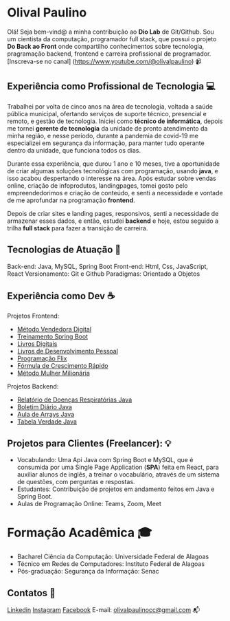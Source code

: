 # Olival Paulino

Olá! Seja bem-vind@ a minha contribuição ao **Dio Lab** de Git/Github. Sou um cientista da computação, programador full stack, que possui o projeto **Do Back ao Front** onde compartilho conhecimentos sobre tecnologia, pragramação backend, frontend e carreira profissional de programador. [Inscreva-se no canal] (https://www.youtube.com/@olivalpaulino) :video_camera:

## Experiência como Profissional de Tecnologia :computer:

Trabalhei por volta de cinco anos na área de tecnologia, voltada a saúde pública municipal, ofertando serviços de suporte técnico, presencial e remoto, e gestão de tecnologia. Iniciei como **técnico de informática**, depois me tornei **gerente de tecnologia** da unidade de pronto atendimento da minha região, e nesse período, durante a pandemia de covid-19 me especializei em segurança da informação, para manter tudo operante dentro da unidade, que funciona todos os dias.

Durante essa experiência, que durou 1 ano e 10 meses, tive a oportunidade de criar algumas soluções tecnológicas com programação, usando **java**, e isso acabou despertando o interesse na área. Após estudar sobre vendas online, criação de infoprodutos, landingpages, tomei gosto pelo empreendedorimos e criação de conteúdo, e senti a necessidade e vontade de me aprofundar na programação **frontend**.

Depois de criar sites e landing pages, responsivos, senti a necessidade de armazenar esses dados, e então, estudei **backend** e hoje, estou seguido a trilha **full stack** para fazer a transição de carreira.

## Tecnologias de Atuação :rocket:

Back-end: Java, MySQL, Spring Boot
Front-end: Html, Css, JavaScript, React
Versionamento: Git e Github
Paradigmas: Orientado a Objetos

## Experiência como Dev :coffee:

Projetos Frontend: 

 - [Método Vendedora Digital](https://metodovendedoradigital.netlify.app/)
 - [Treinamento Spring Boot](https://treinamento-spring-boot-com-chatgpt.netlify.app/)
 - [Livros Digitais](https://livrosdigitais.netlify.app/)
 - [Livros de Desenvolvimento Pessoal](https://livrosdesenvolvimentopessoal.netlify.app/)
 - [Programação Flix](https://programacaoflix.netlify.app/)
 - [Fórmula de Crescimento Rápido](https://formuladocrescimentorapido.netlify.app/)
 - [Método Mulher Milionária](https://metodomulhermilionaria.netlify.app/)

Projetos Backend: 

- [Relatório de Doenças Respiratórias Java](https://github.com/olivalpaulino/Relat-rio-Doen-as-Respirat-rias)
- [Boletim Diário Java](https://github.com/olivalpaulino/Boletim-Diario)
- [Aula de Arrays Java](https://github.com/olivalpaulino/arrays-java)
- [Tabela Verdade Java](https://github.com/olivalpaulino/tabela-verdade-arrays-java)

## Projetos para Clientes (Freelancer): :bulb:

- Vocabulando: Uma Api Java com Spring Boot e MySQL, que é consumida por uma Single Page Application (**SPA**) feita em React, para auxiliar alunos de inglês, a treinar o vocabulário, através de um sistema de questões, com perguntas e respostas.
- Estudantes: Contribuição de projetos em andamento feitos em Java e Spring Boot.
- Aulas de Programação Online: Teams, Zoom, Meet

# Formação Acadêmica :mortar_board:
- Bacharel Ciência da Computação: Universidade Federal de Alagoas
- Técnico em Redes de Computadores: Instituto Federal de Alagoas
- Pós-graduação: Segurança da Informação: Senac

## Contatos :calling:

[Linkedin](https://www.linkedin.com/in/olivalpaulino/)
[Instagram](https://www.instagram.com/olivalpaulino/)
[Facebook](https://www.facebook.com/olivalpaulinocc)
E-mail: olivalpaulinocc@gmail.com :mailbox_with_mail:

